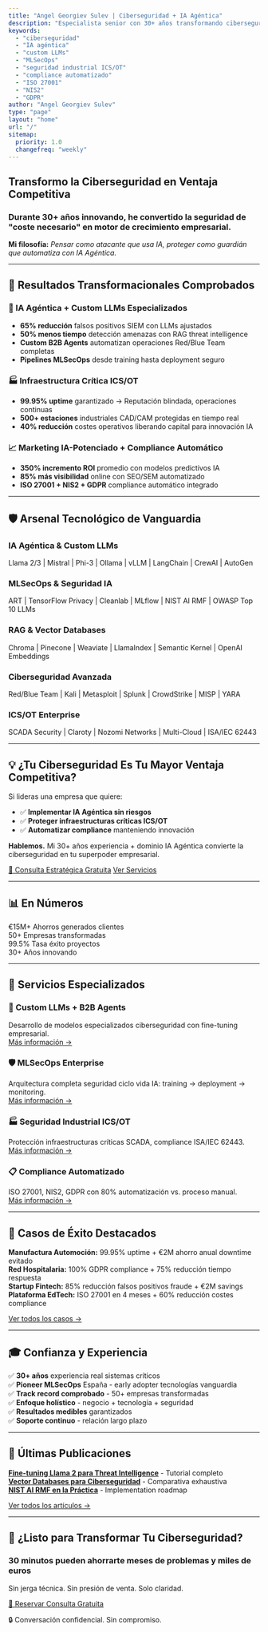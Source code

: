 ```yaml
---
title: "Angel Georgiev Sulev | Ciberseguridad + IA Agéntica"
description: "Especialista senior con 30+ años transformando ciberseguridad en ventaja competitiva. Custom LLMs, MLSecOps, ICS/OT Security, Compliance automatizado."
keywords: 
  - "ciberseguridad"
  - "IA agéntica"
  - "custom LLMs"
  - "MLSecOps"
  - "seguridad industrial ICS/OT"
  - "compliance automatizado"
  - "ISO 27001"
  - "NIS2"
  - "GDPR"
author: "Angel Georgiev Sulev"
type: "page"
layout: "home"
url: "/"
sitemap:
  priority: 1.0
  changefreq: "weekly"
---
```


<script type="application/ld+json">
{
  "@context": "https://schema.org",
  "@type": "Person",
  "name": "Angel Georgiev Sulev",
  "jobTitle": "Senior Cybersecurity Specialist + Agentic AI",
  "description": "30+ años transformando ciberseguridad en ventaja competitiva con IA Agéntica, Custom LLMs y MLSecOps",
  "url": "https://ansulev.com",
  "email": "angel.sulev@gmail.com",
  "telephone": "+34633600515",
  "address": {
    "@type": "PostalAddress",
    "addressLocality": "Lleida",
    "addressCountry": "ES"
  },
  "sameAs": [
    "https://linkedin.com/in/ansulev",
    "https://github.com/ansulev"
  ],
  "knowsAbout": [
    "Cybersecurity",
    "Agentic AI",
    "Custom LLMs",
    "MLSecOps",
    "Fine-tuning",
    "Vector Databases",
    "ICS/OT Security",
    "ISO 27001",
    "NIS2",
    "GDPR"
  ],
  "worksFor": {
    "@type": "Organization",
    "name": "PROTISEC"
  },
  "alumniOf": {
    "@type": "Organization",
    "name": "Universidad de Sofía"
  }
}
</script>

## Transformo la Ciberseguridad en Ventaja Competitiva

### Durante 30+ años innovando, he convertido la seguridad de "coste necesario" en motor de crecimiento empresarial.

**Mi filosofía:** *Pensar como atacante que usa IA, proteger como guardián que automatiza con IA Agéntica.*

---

## 🎯 Resultados Transformacionales Comprobados

### 🤖 IA Agéntica + Custom LLMs Especializados
- **65% reducción** falsos positivos SIEM con LLMs ajustados
- **50% menos tiempo** detección amenazas con RAG threat intelligence
- **Custom B2B Agents** automatizan operaciones Red/Blue Team completas
- **Pipelines MLSecOps** desde training hasta deployment seguro

### 🏭 Infraestructura Crítica ICS/OT
- **99.95% uptime** garantizado → Reputación blindada, operaciones continuas
- **500+ estaciones** industriales CAD/CAM protegidas en tiempo real
- **40% reducción** costes operativos liberando capital para innovación IA

### 📈 Marketing IA-Potenciado + Compliance Automático
- **350% incremento ROI** promedio con modelos predictivos IA
- **85% más visibilidad** online con SEO/SEM automatizado
- **ISO 27001 + NIS2 + GDPR** compliance automático integrado

---

## 🛡️ Arsenal Tecnológico de Vanguardia

### IA Agéntica & Custom LLMs
Llama 2/3 | Mistral | Phi-3 | Ollama | vLLM | LangChain | CrewAI | AutoGen

### MLSecOps & Seguridad IA
ART | TensorFlow Privacy | Cleanlab | MLflow | NIST AI RMF | OWASP Top 10 LLMs

### RAG & Vector Databases
Chroma | Pinecone | Weaviate | LlamaIndex | Semantic Kernel | OpenAI Embeddings

### Ciberseguridad Avanzada
Red/Blue Team | Kali | Metasploit | Splunk | CrowdStrike | MISP | YARA

### ICS/OT Enterprise
SCADA Security | Claroty | Nozomi Networks | Multi-Cloud | ISA/IEC 62443

---

## 💡 ¿Tu Ciberseguridad Es Tu Mayor Ventaja Competitiva?

Si lideras una empresa que quiere:
- ✅ **Implementar IA Agéntica sin riesgos**
- ✅ **Proteger infraestructuras críticas ICS/OT**
- ✅ **Automatizar compliance** manteniendo innovación

**Hablemos.** Mi 30+ años experiencia + dominio IA Agéntica convierte la ciberseguridad en tu superpoder empresarial.

<div class="cta-box">
  <a href="/contacto/" class="btn-primary">🚀 Consulta Estratégica Gratuita</a>
  <a href="/servicios/" class="btn-secondary">Ver Servicios</a>
</div>

---

## 📊 En Números

<div class="stats-grid">
  <div class="stat">
    <span class="stat-number">€15M+</span>
    <span class="stat-label">Ahorros generados clientes</span>
  </div>
  <div class="stat">
    <span class="stat-number">50+</span>
    <span class="stat-label">Empresas transformadas</span>
  </div>
  <div class="stat">
    <span class="stat-number">99.5%</span>
    <span class="stat-label">Tasa éxito proyectos</span>
  </div>
  <div class="stat">
    <span class="stat-number">30+</span>
    <span class="stat-label">Años innovando</span>
  </div>
</div>

---

## 🎯 Servicios Especializados

### 🤖 Custom LLMs + B2B Agents
Desarrollo de modelos especializados ciberseguridad con fine-tuning empresarial.  
[Más información →](/servicios/#custom-llms)

### 🛡️ MLSecOps Enterprise
Arquitectura completa seguridad ciclo vida IA: training → deployment → monitoring.  
[Más información →](/servicios/#mlsecops)

### 🏭 Seguridad Industrial ICS/OT
Protección infraestructuras críticas SCADA, compliance ISA/IEC 62443.  
[Más información →](/servicios/#ics-ot)

### 📋 Compliance Automatizado
ISO 27001, NIS2, GDPR con 80% automatización vs. proceso manual.  
[Más información →](/servicios/#compliance)

---

## 💼 Casos de Éxito Destacados

**Manufactura Automoción:** 99.95% uptime + €2M ahorro anual downtime evitado  
**Red Hospitalaria:** 100% GDPR compliance + 75% reducción tiempo respuesta  
**Startup Fintech:** 85% reducción falsos positivos fraude + €2M savings  
**Plataforma EdTech:** ISO 27001 en 4 meses + 60% reducción costes compliance

[Ver todos los casos →](/proyectos/)

---

## 🎓 Confianza y Experiencia

✅ **30+ años** experiencia real sistemas críticos  
✅ **Pioneer MLSecOps** España - early adopter tecnologías vanguardia  
✅ **Track record comprobado** - 50+ empresas transformadas  
✅ **Enfoque holístico** - negocio + tecnología + seguridad  
✅ **Resultados medibles** garantizados  
✅ **Soporte continuo** - relación largo plazo

---

## 📰 Últimas Publicaciones

**[Fine-tuning Llama 2 para Threat Intelligence](/blog/fine-tuning-llama-2/)** - Tutorial completo  
**[Vector Databases para Ciberseguridad](/blog/vector-databases/)** - Comparativa exhaustiva  
**[NIST AI RMF en la Práctica](/blog/nist-ai-rmf/)** - Implementation roadmap

[Ver todos los artículos →](/blog/)

---

## 🤝 ¿Listo para Transformar Tu Ciberseguridad?

<div class="cta-final">
  <h3>30 minutos pueden ahorrarte meses de problemas y miles de euros</h3>
  <p>Sin jerga técnica. Sin presión de venta. Solo claridad.</p>
  <a href="/contacto/" class="btn-primary-large">📅 Reservar Consulta Gratuita</a>
  <p class="text-sm">🔒 Conversación confidencial. Sin compromiso.</p>
</div>
